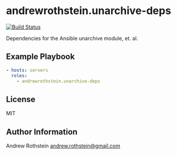 andrewrothstein.unarchive-deps
==============
[![Build Status](https://travis-ci.org/andrewrothstein/ansible-unarchive-deps.svg?branch=master)](https://travis-ci.org/andrewrothstein/ansible-unarchive-deps)

Dependencies for the Ansible unarchive module, et. al.

Example Playbook
----------------

```yml
- hosts: servers
  roles:
    - andrewrothstein.unarchive-deps
```

License
-------

MIT

Author Information
------------------

Andrew Rothstein <andrew.rothstein@gmail.com>
